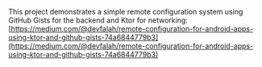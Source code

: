 This project demonstrates a simple remote configuration system using GitHub Gists for the backend and Ktor for networking:
[https://medium.com/@devfalah/remote-configuration-for-android-apps-using-ktor-and-github-gists-74a6844779b3](https://medium.com/@devfalah/remote-configuration-for-android-apps-using-ktor-and-github-gists-74a6844779b3)
